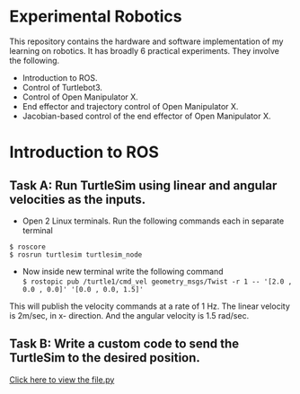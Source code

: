 # Experimental Robotics
This repository contains the hardware and software implementation of my learning on robotics. It has broadly 6 practical experiments. They involve the following.
* Introduction to ROS.
* Control of Turtlebot3.
* Control of Open Manipulator X.
* End effector and trajectory control of Open Manipulator X.
* Jacobian-based control of the end effector of Open Manipulator X.

# Introduction to ROS
## Task A: Run TurtleSim using linear and angular velocities as the inputs.
* Open 2 Linux terminals. Run the following commands each in separate terminal   

`$ roscore ` <br>
`$ rosrun turtlesim turtlesim_node`


* Now inside new terminal write the following command <br>
`$ rostopic pub /turtle1/cmd_vel geometry_msgs/Twist -r 1 -- '[2.0 , 0.0 , 0.0]' '[0.0 , 0.0, 1.5]' ` <br>

This will publish the velocity commands at a rate of 1 Hz. The linear velocity is 2m/sec, in x- direction. And the angular velocity is 1.5 rad/sec.

## Task B: Write a custom code to send the TurtleSim to the desired position.
[Click here to view the file.py](./Solutions/file.py)




